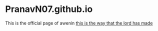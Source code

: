 # PranavN07.github.io
This is the official page of awenin
[this is the way that the lord has made](https://en.wikipedia.org/wiki/Camila_Cabello)
